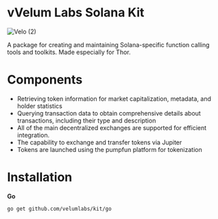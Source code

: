 # **vVelum Labs Solana Kit**

![Velo (2)](https://github.com/user-attachments/assets/e1d421e5-f316-4d1b-a6a6-26626f20b414)

A package for creating and maintaining Solana-specific function calling tools and toolkits. Made especially for Thor.

# **Components**
- Retrieving token information for market capitalization, metadata, and holder statistics
- Querying transaction data to obtain comprehensive details about transactions, including their type and description
- All of the main decentralized exchanges are supported for efficient integration.
- The capability to exchange and transfer tokens via Jupiter
- Tokens are launched using the pumpfun platform for tokenization

# **Installation**
**Go**
```bash
go get github.com/velumlabs/kit/go
